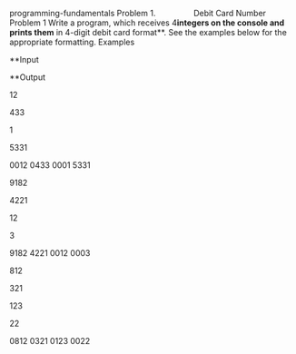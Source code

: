 
programming-fundamentals
Problem 1.                
Debit Card Number
Problem 1
Write a program, which receives 4**integers
on the console and prints them** in 4-digit debit card format**. See the
examples below for the appropriate formatting.
 Examples

 

**Input

 

**Output

 

12

433

1

5331

 

0012 0433 0001 5331

 

9182

4221

12

3

 

9182 4221 0012 0003

 

812

321

123

22

 

0812 0321 0123 0022